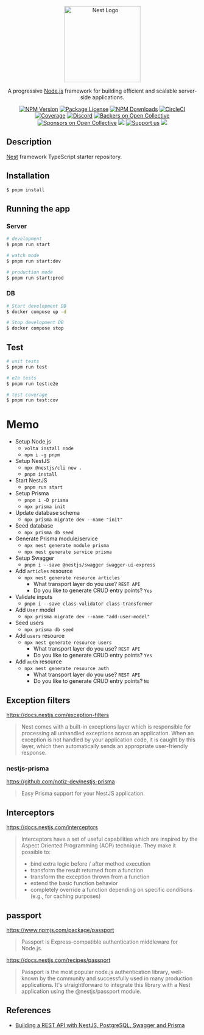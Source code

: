 <p align="center">
  <a href="http://nestjs.com/" target="blank"><img src="https://nestjs.com/img/logo-small.svg" width="200" alt="Nest Logo" /></a>
</p>

[circleci-image]: https://img.shields.io/circleci/build/github/nestjs/nest/master?token=abc123def456

[circleci-url]: https://circleci.com/gh/nestjs/nest

  <p align="center">A progressive <a href="http://nodejs.org" target="_blank">Node.js</a> framework for building efficient and scalable server-side applications.</p>
    <p align="center">
<a href="https://www.npmjs.com/~nestjscore" target="_blank"><img src="https://img.shields.io/npm/v/@nestjs/core.svg" alt="NPM Version" /></a>
<a href="https://www.npmjs.com/~nestjscore" target="_blank"><img src="https://img.shields.io/npm/l/@nestjs/core.svg" alt="Package License" /></a>
<a href="https://www.npmjs.com/~nestjscore" target="_blank"><img src="https://img.shields.io/npm/dm/@nestjs/common.svg" alt="NPM Downloads" /></a>
<a href="https://circleci.com/gh/nestjs/nest" target="_blank"><img src="https://img.shields.io/circleci/build/github/nestjs/nest/master" alt="CircleCI" /></a>
<a href="https://coveralls.io/github/nestjs/nest?branch=master" target="_blank"><img src="https://coveralls.io/repos/github/nestjs/nest/badge.svg?branch=master#9" alt="Coverage" /></a>
<a href="https://discord.gg/G7Qnnhy" target="_blank"><img src="https://img.shields.io/badge/discord-online-brightgreen.svg" alt="Discord"/></a>
<a href="https://opencollective.com/nest#backer" target="_blank"><img src="https://opencollective.com/nest/backers/badge.svg" alt="Backers on Open Collective" /></a>
<a href="https://opencollective.com/nest#sponsor" target="_blank"><img src="https://opencollective.com/nest/sponsors/badge.svg" alt="Sponsors on Open Collective" /></a>
  <a href="https://paypal.me/kamilmysliwiec" target="_blank"><img src="https://img.shields.io/badge/Donate-PayPal-ff3f59.svg"/></a>
    <a href="https://opencollective.com/nest#sponsor"  target="_blank"><img src="https://img.shields.io/badge/Support%20us-Open%20Collective-41B883.svg" alt="Support us"></a>
  <a href="https://twitter.com/nestframework" target="_blank"><img src="https://img.shields.io/twitter/follow/nestframework.svg?style=social&label=Follow"></a>
</p>
  <!--[![Backers on Open Collective](https://opencollective.com/nest/backers/badge.svg)](https://opencollective.com/nest#backer)
  [![Sponsors on Open Collective](https://opencollective.com/nest/sponsors/badge.svg)](https://opencollective.com/nest#sponsor)-->

## Description

[Nest](https://github.com/nestjs/nest) framework TypeScript starter repository.

## Installation

```bash
$ pnpm install
```

## Running the app

### Server

```bash
# development
$ pnpm run start

# watch mode
$ pnpm run start:dev

# production mode
$ pnpm run start:prod
```

### DB

```bash
# Start development DB
$ docker compose up -d
```

```bash
# Stop development DB
$ docker compose stop
```

## Test

```bash
# unit tests
$ pnpm run test

# e2e tests
$ pnpm run test:e2e

# test coverage
$ pnpm run test:cov
```

# Memo

- Setup Node.js
  - `volta install node`
  - `npm i -g pnpm`
- Setup NestJS
  - `npx @nestjs/cli new .`
  - `pnpm install`
- Start NestJS
  - `pnpm run start`
- Setup Prisma
  - `pnpm i -D prisma`
  - `npx prisma init`
- Update database schema
  - `npx prisma migrate dev --name "init"`
- Seed database
  - `npx prisma db seed`
- Generate Prisma module/service
  - `npx nest generate module prisma`
  - `npx nest generate service prisma`
- Setup Swagger 
  - `pnpm i --save @nestjs/swagger swagger-ui-express`
- Add `articles` resource
  - `npx nest generate resource articles`
    - What transport layer do you use? `REST API`
    - Do you like to generate CRUD entry points? `Yes`
- Validate inputs
  - `pnpm i --save class-validator class-transformer`
- Add `User` model
  - `npx prisma migrate dev --name "add-user-model"`
- Seed users
  - `npx prisma db seed`
- Add `users` resource
  - `npx nest generate resource users`
    - What transport layer do you use? `REST API`
    - Do you like to generate CRUD entry points? `Yes`
- Add `auth` resource
  - `npx nest generate resource auth`
    - What transport layer do you use? `REST API`
    - Do you like to generate CRUD entry points? `No`

## Exception filters

https://docs.nestjs.com/exception-filters

> Nest comes with a built-in exceptions layer which is responsible for processing all unhandled exceptions across an application. When an exception is not handled by your application code, it is caught by this layer, which then automatically sends an appropriate user-friendly response.

### nestjs-prisma

https://github.com/notiz-dev/nestjs-prisma

> Easy Prisma support for your NestJS application.

## Interceptors

https://docs.nestjs.com/interceptors

> Interceptors have a set of useful capabilities which are inspired by the Aspect Oriented Programming (AOP) technique. They make it possible to:
> 
> - bind extra logic before / after method execution 
> - transform the result returned from a function 
> - transform the exception thrown from a function 
> - extend the basic function behavior 
> - completely override a function depending on specific conditions (e.g., for caching purposes)

## passport

https://www.npmjs.com/package/passport

> Passport is Express-compatible authentication middleware for Node.js.

https://docs.nestjs.com/recipes/passport

> Passport is the most popular node.js authentication library, well-known by the community and successfully used in many production applications. It's straightforward to integrate this library with a Nest application using the @nestjs/passport module.

## References

- [Building a REST API with NestJS, PostgreSQL, Swagger and Prisma](https://www.prisma.io/blog/series/nestjs-prisma-kges29apbbik)

